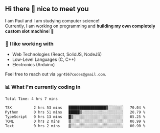 ## Hi there 👋 nice to meet you

I am Paul and I am studying computer science!  
Currently, I am working on programming and **building my own completely custom slot machine**! 🎰

### 🔭 I like working with
- Web Technologies (React, SolidJS, NodeJS)
- Low-Level Languages (C, C++)
- Electronics (Arduino)

Feel free to reach out via `pgr4567codes@gmail.com`.

### 📊 What I'm currently coding in
<!--START_SECTION:waka-->

```txt
Total Time: 4 hrs 7 mins

TSX          2 hrs 53 mins   █████████████████▓░░░░░░░   70.04 %
Python       0 hrs 51 mins   █████▒░░░░░░░░░░░░░░░░░░░   20.79 %
TypeScript   0 hrs 13 mins   █▒░░░░░░░░░░░░░░░░░░░░░░░   05.25 %
TOML         0 hrs 2 mins    ▒░░░░░░░░░░░░░░░░░░░░░░░░   00.99 %
Text         0 hrs 2 mins    ▒░░░░░░░░░░░░░░░░░░░░░░░░   00.90 %
```

<!--END_SECTION:waka-->
